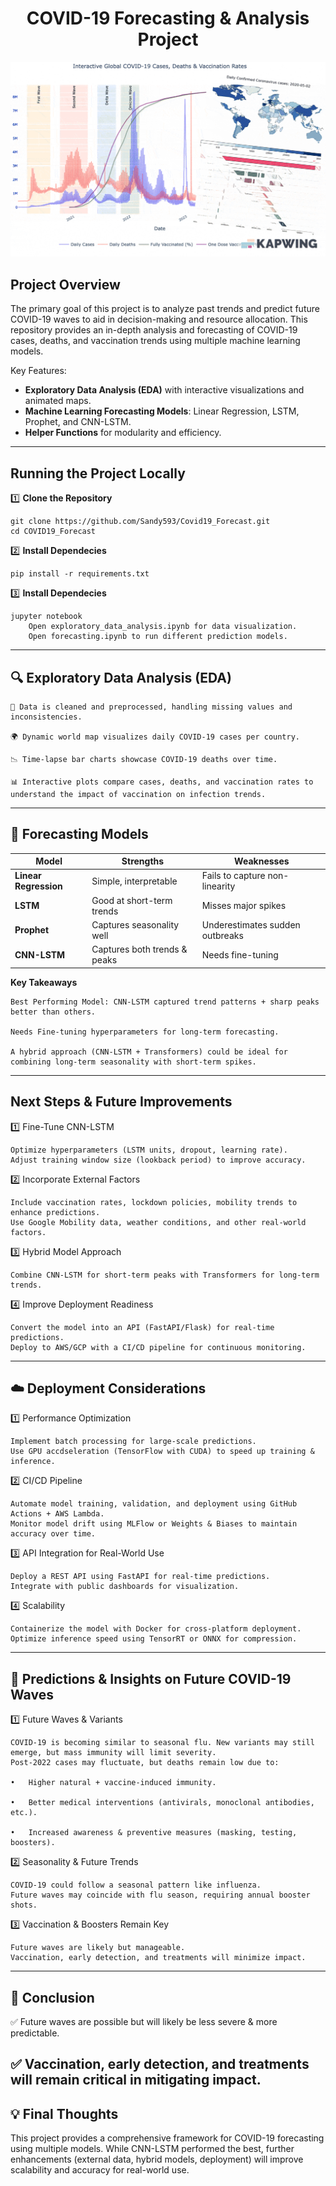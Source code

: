 <h1 align="center">COVID-19 Forecasting & Analysis Project</h1>
<p align="center">
  <img src="https://github.com/Sandy593/Covid19_Forecast/blob/main/Data/collage.gif" alt="LD">
</p>

## Project Overview  
The primary goal of this project is to analyze past trends and predict future COVID-19 waves to aid in decision-making and resource allocation. This repository provides an in-depth analysis and forecasting of COVID-19 cases, deaths, and vaccination trends using multiple machine learning models.

Key Features:
- **Exploratory Data Analysis (EDA)** with interactive visualizations and animated maps.  
- **Machine Learning Forecasting Models**: Linear Regression, LSTM, Prophet, and CNN-LSTM.  
- **Helper Functions** for modularity and efficiency.   
---

## Running the Project Locally  

1️⃣ **Clone the Repository**

	git clone https://github.com/Sandy593/Covid19_Forecast.git
	cd COVID19_Forecast

2️⃣ **Install Dependecies**

	pip install -r requirements.txt

3️⃣ **Install Dependecies**

	jupyter notebook
		Open exploratory_data_analysis.ipynb for data visualization.
		Open forecasting.ipynb to run different prediction models.

---
## 🔍 **Exploratory Data Analysis (EDA)**

	📌 Data is cleaned and preprocessed, handling missing values and inconsistencies.

	🌍 Dynamic world map visualizes daily COVID-19 cases per country.

	📉 Time-lapse bar charts showcase COVID-19 deaths over time.

	📊 Interactive plots compare cases, deaths, and vaccination rates to understand the impact of vaccination on infection trends.
---
## 🔮 **Forecasting Models**

| Model           | Strengths                         | Weaknesses                          |
|----------------|----------------------------------|-------------------------------------|
| **Linear Regression** | Simple, interpretable       | Fails to capture non-linearity     |
| **LSTM**       | Good at short-term trends        | Misses major spikes                |
| **Prophet**    | Captures seasonality well        | Underestimates sudden outbreaks    |
| **CNN-LSTM**   | Captures both trends & peaks     | Needs fine-tuning                  |

**Key Takeaways**

	Best Performing Model: CNN-LSTM captured trend patterns + sharp peaks better than others.

	Needs Fine-tuning hyperparameters for long-term forecasting.
	
	A hybrid approach (CNN-LSTM + Transformers) could be ideal for combining long-term seasonality with short-term spikes.
---
## **Next Steps & Future Improvements**

1️⃣ Fine-Tune CNN-LSTM
	
	Optimize hyperparameters (LSTM units, dropout, learning rate).	
	Adjust training window size (lookback period) to improve accuracy.

2️⃣ Incorporate External Factors
	
	Include vaccination rates, lockdown policies, mobility trends to enhance predictions.
	Use Google Mobility data, weather conditions, and other real-world factors.

3️⃣ Hybrid Model Approach

	Combine CNN-LSTM for short-term peaks with Transformers for long-term trends.

4️⃣ Improve Deployment Readiness

	Convert the model into an API (FastAPI/Flask) for real-time predictions.	
 	Deploy to AWS/GCP with a CI/CD pipeline for continuous monitoring.
---
## ☁️ **Deployment Considerations**



1️⃣ Performance Optimization

	Implement batch processing for large-scale predictions.
	Use GPU accdseleration (TensorFlow with CUDA) to speed up training & inference.

2️⃣ CI/CD Pipeline

	Automate model training, validation, and deployment using GitHub Actions + AWS Lambda.
	Monitor model drift using MLFlow or Weights & Biases to maintain accuracy over time.

3️⃣ API Integration for Real-World Use

	Deploy a REST API using FastAPI for real-time predictions.
	Integrate with public dashboards for visualization.

4️⃣ Scalability

	Containerize the model with Docker for cross-platform deployment.
	Optimize inference speed using TensorRT or ONNX for compression.

---
## 🔬 **Predictions & Insights on Future COVID-19 Waves**

1️⃣ Future Waves & Variants
	
	COVID-19 is becoming similar to seasonal flu. New variants may still emerge, but mass immunity will limit severity.
	Post-2022 cases may fluctuate, but deaths remain low due to:

	•	Higher natural + vaccine-induced immunity.

	•	Better medical interventions (antivirals, monoclonal antibodies, etc.).

	•	Increased awareness & preventive measures (masking, testing, boosters).

2️⃣ Seasonality & Future Trends

	COVID-19 could follow a seasonal pattern like influenza.
	Future waves may coincide with flu season, requiring annual booster shots.

3️⃣ Vaccination & Boosters Remain Key

	Future waves are likely but manageable.	
	Vaccination, early detection, and treatments will minimize impact.

---
## 🎯 **Conclusion**

✅ Future waves are possible but will likely be less severe & more predictable.

✅ Vaccination, early detection, and treatments will remain critical in mitigating impact.
---
## 💡 **Final Thoughts**

This project provides a comprehensive framework for COVID-19 forecasting using multiple models.
While CNN-LSTM performed the best, further enhancements (external data, hybrid models, deployment) will improve scalability and accuracy for real-world use.
